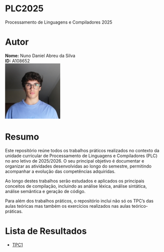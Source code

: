 # PLC2025
Processamento de Linguagens e Compiladores 2025
# Autor
**Nome:** Nuno Daniel Abreu da Silva  
**ID:** A108652  
![Autor](autor.png)
# Resumo
Este repositório reúne todos os trabalhos práticos realizados no contexto da unidade curricular de Processamento de Linguagens e Compiladores (PLC) no ano letivo de 2025/2026. O seu principal objetivo é documentar e organizar as atividades desenvolvidas ao longo do semestre, permitindo acompanhar a evolução das competências adquiridas.  

Ao longo destes trabalhos serão estudados e aplicados os principais conceitos de compilação, incluindo as análise léxica, análise sintática, análise semântica e geração de código.

Para além dos trabalhos práticos, o repositório inclui não só os TPC’s das aulas teóricas mas também os exercícios realizados nas aulas teórico-práticas.
# Lista de Resultados
- [TPC1](TPC1)
